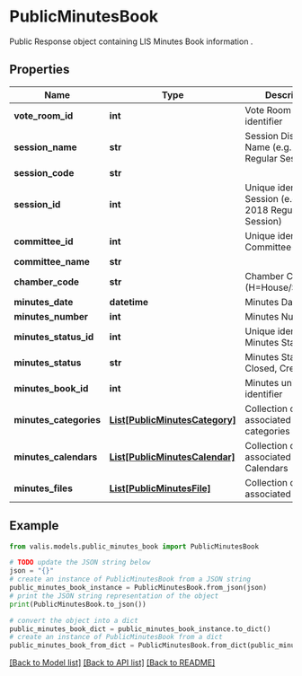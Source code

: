 # PublicMinutesBook

Public Response object containing LIS Minutes Book information .

## Properties

Name | Type | Description | Notes
------------ | ------------- | ------------- | -------------
**vote_room_id** | **int** | Vote Room unique identifier | [optional] 
**session_name** | **str** | Session Display Name (e.g. 2019 Regular Session) | [optional] 
**session_code** | **str** |  | [optional] 
**session_id** | **int** | Unique identifier of Session (e.g. 41 &#x3D; 2018 Regular Session) | 
**committee_id** | **int** | Unique identifier of Committee | [optional] 
**committee_name** | **str** |  | [optional] 
**chamber_code** | **str** | Chamber Code (H&#x3D;House/S&#x3D;Senate) | 
**minutes_date** | **datetime** | Minutes Date | 
**minutes_number** | **int** | Minutes Number | [optional] 
**minutes_status_id** | **int** | Unique identifier of Minutes Status | [optional] 
**minutes_status** | **str** | Minutes Status (eg. Closed, Created...) | [optional] 
**minutes_book_id** | **int** | Minutes unique identifier | [optional] 
**minutes_categories** | [**List[PublicMinutesCategory]**](PublicMinutesCategory.md) | Collection of associated categories | [optional] 
**minutes_calendars** | [**List[PublicMinutesCalendar]**](PublicMinutesCalendar.md) | Collection of associated Calendars | [optional] 
**minutes_files** | [**List[PublicMinutesFile]**](PublicMinutesFile.md) | Collection of associated Files | [optional] 

## Example

```python
from valis.models.public_minutes_book import PublicMinutesBook

# TODO update the JSON string below
json = "{}"
# create an instance of PublicMinutesBook from a JSON string
public_minutes_book_instance = PublicMinutesBook.from_json(json)
# print the JSON string representation of the object
print(PublicMinutesBook.to_json())

# convert the object into a dict
public_minutes_book_dict = public_minutes_book_instance.to_dict()
# create an instance of PublicMinutesBook from a dict
public_minutes_book_from_dict = PublicMinutesBook.from_dict(public_minutes_book_dict)
```
[[Back to Model list]](../README.md#documentation-for-models) [[Back to API list]](../README.md#documentation-for-api-endpoints) [[Back to README]](../README.md)


